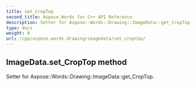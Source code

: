 ```yaml
---
title: set_CropTop
second_title: Aspose.Words for C++ API Reference
description: Setter for Aspose::Words::Drawing::ImageData::get_CropTop. 
type: docs
weight: 0
url: /cpp/aspose.words.drawing/imagedata/set_croptop/
---
```

## ImageData.set_CropTop method


Setter for Aspose::Words::Drawing::ImageData::get_CropTop. 

